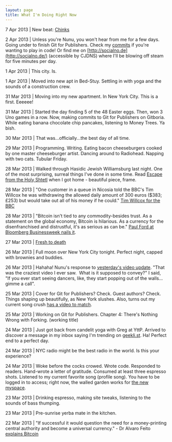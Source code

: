 ```yaml
--- 
layout: page
title: What I'm Doing Right Now
---
```


7 Apr 2013 | New beat: [Chinks](http://gwenbell.com/posts/chinks)

2 Apr 2013 | Unless you're Nunu, you won't hear from me for a few days. Going under to finish Git for Publishers. Check my [commits](http://github.com/gwenbell) if you're wanting to play in code! Or find me on [http://socialno.de](http://socialno.de/) (accessible by CJDNS) where I'll be blowing off steam for five minutes per day.
 
1 Apr 2013 | This city. Is. 

1 Apr 2013 |  Moved into new apt in Bed-Stuy. Settling in with yoga and the sounds of a construction crew. 

31 Mar 2013 | Moving into my new apartment. In New York City. This is a first. Eeeeee!

31 Mar 2013 | Started the day finding 5 of the 48 Easter eggs. Then, won 3 Uno games in a row. Now, making commits to Git for Publishers on Gitboria. While eating banana chocolate chip pancakes, listening to Money Trees. Ya bish. 

30 Mar 2013 | That was...officially...the best day of all time.

29 Mar 2013 | Programming. Writing. Eating bacon cheeseburgers cooked by one master cheeseburger artist. Dancing around to Radiohead. Napping with two cats. Tubular Friday.

28 Mar 2013 | Walked through Hasidic Jewish Williamsburg last night. One of the most surprising, surreal things I've done in some time. Read [Escape from the Holy Shtetl](http://nymag.com/news/features/48532/) when I got home - beautiful piece, frame.

28 Mar 2013 | "One customer in a queue in Nicosia told the BBC's Tim Willcox he was withdrawing the allowed daily amount of 300 euros ($383; £253) but would take out all of his money if he could." [Tim Willcox for the BBC](http://www.bbc.co.uk/news/business-21963462)

28 Mar 2013 | "Bitcoin isn't tied to any commodity-besides trust. As a statement on the global economy, Bitcoin is hilarious. As a currency for the disenfranchised and distrustful, it's as serious as can be." [Paul Ford at Bloomberg Businessweek nails it](http://www.businessweek.com/articles/2013-03-28/bitcoin-may-be-the-global-economys-last-safe-haven#p2).

27 Mar 2013 | [Fresh to death](https://soundcloud.com/ycthecynic/hallelujah-by-yc-the-cynic)

26 Mar 2013 | Full moon over New York City tonight. Perfect night, capped with brownies and buddies.

26 Mar 2013 | Hahaha! Nunu's response to [yesterday's video update](http://www.youtube.com/watch?v=yX4iIPlwS5c). "That was the craziest video I ever saw.  What is it supposed to convey?" I said, "If you ever start seeing dancers, like, they start popping out of the walls... gimme a call".

25 Mar 2013 | Cover for Git for Publishers? Check. Guest authors? Check. Things shaping up beautifully, as New York slushes. Also, turns out my current song crush [has a video to match](http://www.youtube.com/watch?v=yX4iIPlwS5c).

25 Mar 2013 | Working on Git for Publishers. Chapter 4: There's Nothing Wrong with Forking. (working title)

24 Mar 2013 | Just got back from candelit yoga with Greg at YttP. Arrived to discover a message in my inbox saying I'm trending on [geekli.st](https://geekli.st/). Ha! Perfect end to a perfect day.

24 Mar 2013 | NYC radio might be the best radio in the world. Is this your experience?

24 Mar 2013 | Woke before the cocks crowed. Wrote code. Responded to readers. Hand-wrote a letter of gratitude. Consumed at least three espresso shots. Listened to my current favorite song (profile song). You have to be logged in to access; right now, the walled garden works for [the new myspace](https://new.myspace.com/gwenbell).

23 Mar 2013 | Drinking espresso, making site tweaks, listening to the sounds of bass thumping.

23 Mar 2013 | Pre-sunrise yerba mate in the kitchen.

22 Mar 2013 | "If successful it would question the need for a money-printing central authority and become a universal currency." - Dr Alvaro Feito [explains Bitcoin](http://alvarofeito.com/articles/the-big-book-of-bitcoin)